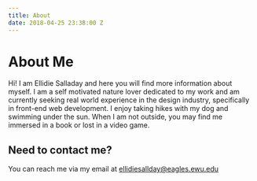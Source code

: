 ```yaml
---
title: About
date: 2018-04-25 23:38:00 Z
---
```


# About Me

Hi! I am Ellidie Salladay and here you will find more information about myself. I am a self motivated nature lover dedicated to my work and am currently seeking real world experience in the design industry, specifically in front-end web development.
I enjoy taking hikes with my dog and swimming under the sun. When I am not outside, you may find me immersed in a book or lost in a video game.

## Need to contact me?

You can reach me via my email at ellidiesallday@eagles.ewu.edu


